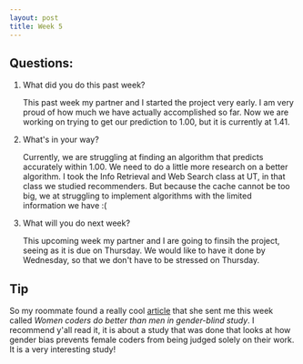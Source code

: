 ```yaml
---
layout: post
title: Week 5
---
```


## Questions:
1. What did you do this past week?
  
    This past week my partner and I started the project very early. I am very proud of how much we have actually accomplished so far. Now we are working on trying to get our prediction to 1.00, but it is currently at 1.41. 
2. What's in your way?

    Currently, we are struggling at finding an algorithm that predicts accurately within 1.00. We need to do a little more research on a better algorithm. I took the Info Retrieval and Web Search class at UT, in that class we studied recommenders. But because the cache cannot be too big, we at struggling to implement algorithms with the limited information we have :(
3. What will you do next week?

    This upcoming week my partner and I are going to finsih the project, seeing as it is due on Thursday. We would like to have it done by Wednesday, so that we don't have to be stressed on Thursday.

## Tip
So my roommate found a really cool [article](http://money.cnn.com/2016/02/12/technology/women-coders-study-github/index.html) 
that she sent me this week called *Women coders do better than men in gender-blind study*.
I recommend y'all read it, it is about a study that was done that looks at how
gender bias prevents female coders from being judged solely on their work. It is a very
interesting study!
